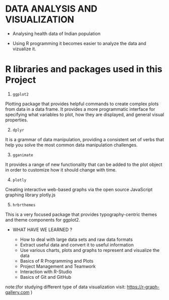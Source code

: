 # DATA ANALYSIS AND VISUALIZATION

* Analysing health data of Indian population 

* Using R programming it becomes easier to analyze the data and vizualize it.

# R libraries and packages used in this Project


1. `ggplot2` 

Plotting package that provides helpful commands to create complex plots from data in a data frame. It provides a more programmatic interface for                          specifying what variables to plot, how they are displayed, and general visual properties.

2. `dplyr`

It is a grammar of data manipulation, providing a consistent set of verbs that help you solve the most common data manipulation challenges.

3. `gganimate`

It provides a range of new functionality that can be added to the plot object in order to customize how it should change with time.

4. `plotly`

Creating interactive web-based graphs via the open source JavaScript graphing library plotly.js

5. `hrbrthemes`

This is a very focused package that provides typography-centric themes and theme components for ggplot2.


* WHAT HAVE WE LEARNED ?
	
	* How to deal with large data sets and raw data formats
	* Extract useful data and convert it to useful information
	* Use various charts, plots and graphs to represent and visualize the data
	* Basics of R Programming and Plots
	* Project Management and Teamwork
	* Interaction with R-Studio
	* Basics of Git and GitHub
           
note:(for studying different type of data visualization visit: https://r-graph-gallery.com )